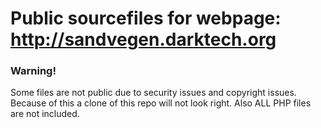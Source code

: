 # Public sourcefiles for webpage: http://sandvegen.darktech.org
### Warning!
Some files are not public due to security issues and copyright issues. Because of this a clone of this repo will not look right.
Also ALL PHP files are not included.
